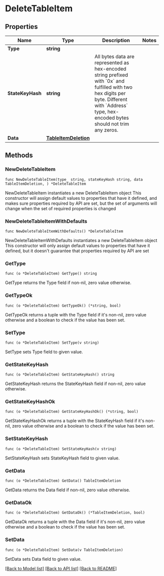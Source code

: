 # DeleteTableItem

## Properties

Name | Type | Description | Notes
------------ | ------------- | ------------- | -------------
**Type** | **string** |  | 
**StateKeyHash** | **string** | All bytes data are represented as hex-encoded string prefixed with &#x60;0x&#x60; and fulfilled with two hex digits per byte.  Different with &#x60;Address&#x60; type, hex-encoded bytes should not trim any zeros.  | 
**Data** | [**TableItemDeletion**](TableItemDeletion.md) |  | 

## Methods

### NewDeleteTableItem

`func NewDeleteTableItem(type_ string, stateKeyHash string, data TableItemDeletion, ) *DeleteTableItem`

NewDeleteTableItem instantiates a new DeleteTableItem object
This constructor will assign default values to properties that have it defined,
and makes sure properties required by API are set, but the set of arguments
will change when the set of required properties is changed

### NewDeleteTableItemWithDefaults

`func NewDeleteTableItemWithDefaults() *DeleteTableItem`

NewDeleteTableItemWithDefaults instantiates a new DeleteTableItem object
This constructor will only assign default values to properties that have it defined,
but it doesn't guarantee that properties required by API are set

### GetType

`func (o *DeleteTableItem) GetType() string`

GetType returns the Type field if non-nil, zero value otherwise.

### GetTypeOk

`func (o *DeleteTableItem) GetTypeOk() (*string, bool)`

GetTypeOk returns a tuple with the Type field if it's non-nil, zero value otherwise
and a boolean to check if the value has been set.

### SetType

`func (o *DeleteTableItem) SetType(v string)`

SetType sets Type field to given value.


### GetStateKeyHash

`func (o *DeleteTableItem) GetStateKeyHash() string`

GetStateKeyHash returns the StateKeyHash field if non-nil, zero value otherwise.

### GetStateKeyHashOk

`func (o *DeleteTableItem) GetStateKeyHashOk() (*string, bool)`

GetStateKeyHashOk returns a tuple with the StateKeyHash field if it's non-nil, zero value otherwise
and a boolean to check if the value has been set.

### SetStateKeyHash

`func (o *DeleteTableItem) SetStateKeyHash(v string)`

SetStateKeyHash sets StateKeyHash field to given value.


### GetData

`func (o *DeleteTableItem) GetData() TableItemDeletion`

GetData returns the Data field if non-nil, zero value otherwise.

### GetDataOk

`func (o *DeleteTableItem) GetDataOk() (*TableItemDeletion, bool)`

GetDataOk returns a tuple with the Data field if it's non-nil, zero value otherwise
and a boolean to check if the value has been set.

### SetData

`func (o *DeleteTableItem) SetData(v TableItemDeletion)`

SetData sets Data field to given value.



[[Back to Model list]](../README.md#documentation-for-models) [[Back to API list]](../README.md#documentation-for-api-endpoints) [[Back to README]](../README.md)



